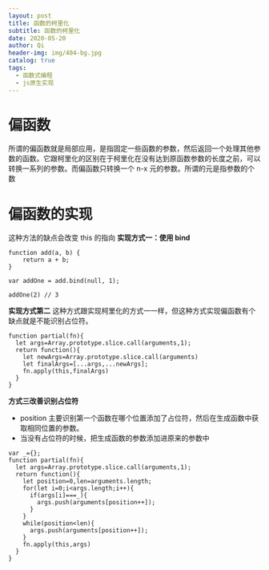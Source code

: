 ```yaml
---
layout: post
title: 函数的柯里化
subtitle: 函数的柯里化
date: 2020-05-20
author: Qi
header-img: img/404-bg.jpg
catalog: true
tags:
  - 函数式编程
  - js原生实现
---
```


# 偏函数

所谓的偏函数就是局部应用，是指固定一些函数的参数，然后返回一个处理其他参数的函数。它跟柯里化的区别在于柯里化在没有达到原函数参数的长度之前，可以转换一系列的参数。而偏函数只转换一个 n-x 元的参数。所谓的元是指参数的个数

# 偏函数的实现

这种方法的缺点会改变 this 的指向
**实现方式一：使用 bind**

```
function add(a, b) {
    return a + b;
}

var addOne = add.bind(null, 1);

addOne(2) // 3
```

**实现方式第二**
这种方式跟实现柯里化的方式一一样，但这种方式实现偏函数有个缺点就是不能识别占位符。

```
function partial(fn){
  let args=Array.prototype.slice.call(arguments,1);
  return function(){
    let newArgs=Array.prototype.slice.call(arguments)
    let finalArgs=[...args,...newArgs];
    fn.apply(this,finalArgs)
  }
}
```

**方式三改善识别占位符**

- position 主要识别第一个函数在哪个位置添加了占位符，然后在生成函数中获取相同位置的参数。
- 当没有占位符的时候，把生成函数的参数添加进原来的参数中

```
var _={};
function partial(fn){
  let args=Array.prototype.slice.call(arguments,1);
  return function(){
    let position=0,len=arguments.length;
    for(let i=0;i<args.length;i++){
      if(args[i]===_){
        args.push(arguments[position++]);
      }
    }
    while(position<len){
      args.push(arguments[position++]);
    }
    fn.apply(this,args)
  }
}
```
